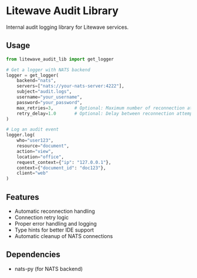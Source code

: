 # Litewave Audit Library

Internal audit logging library for Litewave services.

## Usage

```python
from litewave_audit_lib import get_logger

# Get a logger with NATS backend
logger = get_logger(
    backend="nats",
    servers=["nats://your-nats-server:4222"],
    subject="audit.logs",
    username="your_username",
    password="your_password",
    max_retries=3,        # Optional: Maximum number of reconnection attempts
    retry_delay=1.0       # Optional: Delay between reconnection attempts in seconds
)

# Log an audit event
logger.log(
    who="user123",
    resource="document",
    action="view",
    location="office",
    request_context={"ip": "127.0.0.1"},
    context={"document_id": "doc123"},
    client="web"
)
```

## Features

- Automatic reconnection handling
- Connection retry logic
- Proper error handling and logging
- Type hints for better IDE support
- Automatic cleanup of NATS connections

## Dependencies

- nats-py (for NATS backend)
